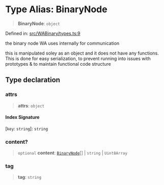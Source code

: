 # Type Alias: BinaryNode

> **BinaryNode**: `object`

Defined in: [src/WABinary/types.ts:9](https://github.com/Fokusdotid/Baileys/blob/deec6cc75a88a82eaeedf16b76aa9218b2c772e3/src/WABinary/types.ts#L9)

the binary node WA uses internally for communication

this is manipulated soley as an object and it does not have any functions.
This is done for easy serialization, to prevent running into issues with prototypes &
to maintain functional code structure

## Type declaration

### attrs

> **attrs**: `object`

#### Index Signature

\[`key`: `string`\]: `string`

### content?

> `optional` **content**: [`BinaryNode`](BinaryNode.md)[] \| `string` \| `Uint8Array`

### tag

> **tag**: `string`
